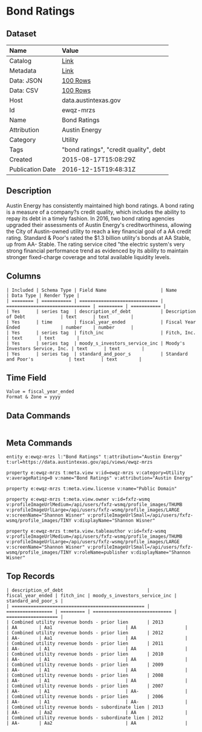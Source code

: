 # Bond Ratings

## Dataset

| Name | Value |
| :--- | :---- |
| Catalog | [Link](https://catalog.data.gov/dataset/bond-ratings) |
| Metadata | [Link](https://data.austintexas.gov/api/views/ewqz-mrzs) |
| Data: JSON | [100 Rows](https://data.austintexas.gov/api/views/ewqz-mrzs/rows.json?max_rows=100) |
| Data: CSV | [100 Rows](https://data.austintexas.gov/api/views/ewqz-mrzs/rows.csv?max_rows=100) |
| Host | data.austintexas.gov |
| Id | ewqz-mrzs |
| Name | Bond Ratings |
| Attribution | Austin Energy |
| Category | Utility |
| Tags | "bond ratings", "credit quality", debt |
| Created | 2015-08-17T15:08:29Z |
| Publication Date | 2016-12-15T19:48:31Z |

## Description

Austin Energy has consistently maintained high bond ratings. A bond rating is a measure of a company?s credit quality, which includes the ability to repay its debt in a timely fashion. In 2016, two bond rating agencies upgraded their assessments of Austin Energy's creditworthiness, allowing the City of Austin-owned utility to reach a key financial goal of a AA credit rating. Standard & Poor's rated the $1.3 billion utility's bonds at AA Stable, up from AA- Stable. The rating service cited "the electric system's very strong financial performance trend as evidenced by its ability to maintain stronger fixed-charge coverage and total available liquidity levels.

## Columns

```ls
| Included | Schema Type | Field Name                    | Name                            | Data Type | Render Type |
| ======== | =========== | ============================= | =============================== | ========= | =========== |
| Yes      | series tag  | description_of_debt           | Description of Debt             | text      | text        |
| Yes      | time        | fiscal_year_ended             | Fiscal Year Ended               | number    | number      |
| Yes      | series tag  | fitch_inc                     | Fitch, Inc.                     | text      | text        |
| Yes      | series tag  | moody_s_investors_service_inc | Moody's Investors Service, Inc. | text      | text        |
| Yes      | series tag  | standard_and_poor_s           | Standard and Poor's             | text      | text        |
```

## Time Field

```ls
Value = fiscal_year_ended
Format & Zone = yyyy
```

## Data Commands

```ls
```

## Meta Commands

```ls
entity e:ewqz-mrzs l:"Bond Ratings" t:attribution="Austin Energy" t:url=https://data.austintexas.gov/api/views/ewqz-mrzs

property e:ewqz-mrzs t:meta.view v:id=ewqz-mrzs v:category=Utility v:averageRating=0 v:name="Bond Ratings" v:attribution="Austin Energy"

property e:ewqz-mrzs t:meta.view.license v:name="Public Domain"

property e:ewqz-mrzs t:meta.view.owner v:id=fxfz-wsmq v:profileImageUrlMedium=/api/users/fxfz-wsmq/profile_images/THUMB v:profileImageUrlLarge=/api/users/fxfz-wsmq/profile_images/LARGE v:screenName="Shannon Wisner" v:profileImageUrlSmall=/api/users/fxfz-wsmq/profile_images/TINY v:displayName="Shannon Wisner"

property e:ewqz-mrzs t:meta.view.tableauthor v:id=fxfz-wsmq v:profileImageUrlMedium=/api/users/fxfz-wsmq/profile_images/THUMB v:profileImageUrlLarge=/api/users/fxfz-wsmq/profile_images/LARGE v:screenName="Shannon Wisner" v:profileImageUrlSmall=/api/users/fxfz-wsmq/profile_images/TINY v:roleName=publisher v:displayName="Shannon Wisner"
```

## Top Records

```ls
| description_of_debt                               | fiscal_year_ended | fitch_inc | moody_s_investors_service_inc | standard_and_poor_s | 
| ================================================= | ================= | ========= | ============================= | =================== | 
| Combined utility revenue bonds - prior lien       | 2013              | AA        | Aa1                           | AA                  | 
| Combined utility revenue bonds - prior lien       | 2012              | AA-       | Aa1                           | AA                  | 
| Combined utility revenue bonds - prior lien       | 2011              | AA-       | A1                            | AA                  | 
| Combined utility revenue bonds - prior lien       | 2010              | AA-       | A1                            | AA                  | 
| Combined utility revenue bonds - prior lien       | 2009              | AA-       | A1                            | AA                  | 
| Combined utility revenue bonds - prior lien       | 2008              | AA-       | A1                            | AA                  | 
| Combined utility revenue bonds - prior lien       | 2007              | AA-       | A1                            | AA-                 | 
| Combined utility revenue bonds - prior lien       | 2006              | AA-       | A1                            | AA-                 | 
| Combined utility revenue bonds - subordinate lien | 2013              | AA-       | Aa2                           | AA                  | 
| Combined utility revenue bonds - subordinate lien | 2012              | AA-       | Aa2                           | AA                  | 
```